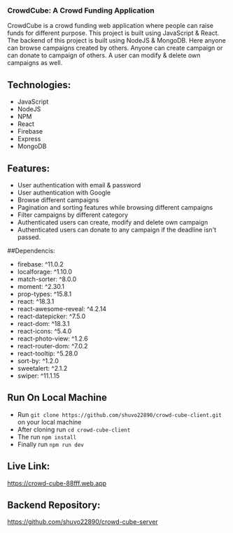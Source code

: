 ### CrowdCube: A Crowd Funding Application

CrowdCube is a crowd funding web application where people can raise funds for different purpose. This project is built using JavaScript & React. The backend of this project is built using NodeJS & MongoDB. Here anyone can browse campaigns created by others. Anyone can create campaign or can donate to campaign of others. A user can modify & delete own campaigns as well.

## Technologies:
- JavaScript
- NodeJS
- NPM
- React
- Firebase
- Express
- MongoDB

## Features:

- User authentication with email & password
- User authentication with Google
- Browse different campaigns
- Pagination and sorting features while browsing different campaigns
- Filter campaigns by different category
- Authenticated users can create, modify and delete own campaign
- Authenticated users can donate to any campaign if the deadline isn't passed.

##Dependencis:

- firebase: ^11.0.2
- localforage: ^1.10.0
- match-sorter: ^8.0.0
- moment: ^2.30.1
- prop-types: ^15.8.1
- react: ^18.3.1
- react-awesome-reveal: ^4.2.14
- react-datepicker: ^7.5.0
- react-dom: ^18.3.1
- react-icons: ^5.4.0
- react-photo-view: ^1.2.6
- react-router-dom: ^7.0.2
- react-tooltip: ^5.28.0
- sort-by: ^1.2.0
- sweetalert: ^2.1.2
- swiper: ^11.1.15

## Run On Local Machine
- Run `git clone https://github.com/shuvo22890/crowd-cube-client.git` on your local machine
- After cloning run `cd crowd-cube-client`
- The run `npm install`
- Finally run `npm run dev`

## Live Link:

https://crowd-cube-88fff.web.app

## Backend Repository:

https://github.com/shuvo22890/crowd-cube-server
